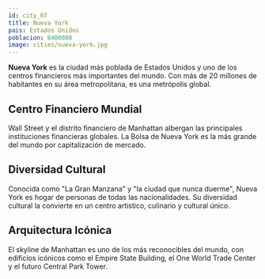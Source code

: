 ```yaml
---
id: city_07
title: Nueva York
pais: Estados Unidos
poblacion: 8400000
image: cities/nueva-york.jpg
---
```


**Nueva York** es la ciudad más poblada de Estados Unidos y uno de los centros financieros más importantes del mundo. Con más de 20 millones de habitantes en su área metropolitana, es una metrópolis global.

## Centro Financiero Mundial

Wall Street y el distrito financiero de Manhattan albergan las principales instituciones financieras globales. La Bolsa de Nueva York es la más grande del mundo por capitalización de mercado.

## Diversidad Cultural

Conocida como "La Gran Manzana" y "la ciudad que nunca duerme", Nueva York es hogar de personas de todas las nacionalidades. Su diversidad cultural la convierte en un centro artístico, culinario y cultural único.

## Arquitectura Icónica

El skyline de Manhattan es uno de los más reconocibles del mundo, con edificios icónicos como el Empire State Building, el One World Trade Center y el futuro Central Park Tower.
